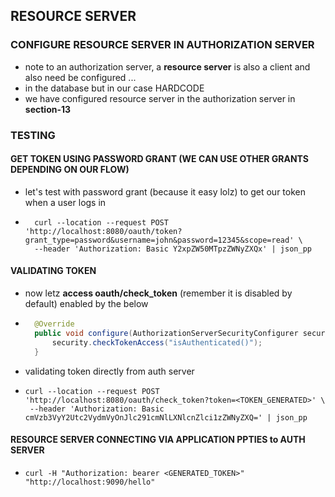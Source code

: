 ## RESOURCE SERVER


### CONFIGURE RESOURCE SERVER IN AUTHORIZATION SERVER
- note to an authorization server, a  **resource server** is also a client and also need be configured ...
- in the database but in our case HARDCODE
- we have configured resource server in the authorization server in **section-13** 

### TESTING
#### GET TOKEN USING PASSWORD GRANT (WE CAN USE OTHER GRANTS DEPENDING ON OUR FLOW)
- let's test with password grant (because it easy lolz) to get our token when a user logs in
- ```text
    curl --location --request POST 'http://localhost:8080/oauth/token?grant_type=password&username=john&password=12345&scope=read' \
    --header 'Authorization: Basic Y2xpZW50MTpzZWNyZXQx' | json_pp     
  ```

#### VALIDATING TOKEN
- now letz **access oauth/check_token** (remember it is disabled by default) enabled by the below
- ```java
    @Override
    public void configure(AuthorizationServerSecurityConfigurer security) throws Exception {
        security.checkTokenAccess("isAuthenticated()");
    }
  ```
- validating token directly from auth server
- ```text
  curl --location --request POST 'http://localhost:8080/oauth/check_token?token=<TOKEN_GENERATED>' \
   --header 'Authorization: Basic cmVzb3VyY2Utc2VydmVyOnJlc291cmNlLXNlcnZlci1zZWNyZXQ=' | json_pp
  ```

####  RESOURCE SERVER CONNECTING VIA APPLICATION PPTIES to AUTH SERVER
- ```text
  curl -H "Authorization: bearer <GENERATED_TOKEN>" "http://localhost:9090/hello"

```